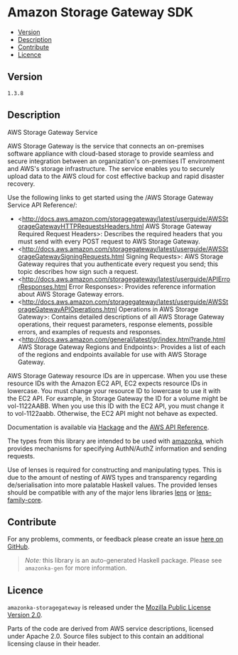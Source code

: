 # Amazon Storage Gateway SDK

* [Version](#version)
* [Description](#description)
* [Contribute](#contribute)
* [Licence](#licence)


## Version

`1.3.8`


## Description

AWS Storage Gateway Service

AWS Storage Gateway is the service that connects an on-premises software
appliance with cloud-based storage to provide seamless and secure
integration between an organization\'s on-premises IT environment and
AWS\'s storage infrastructure. The service enables you to securely
upload data to the AWS cloud for cost effective backup and rapid
disaster recovery.

Use the following links to get started using the /AWS Storage Gateway
Service API Reference/:

-   <http://docs.aws.amazon.com/storagegateway/latest/userguide/AWSStorageGatewayHTTPRequestsHeaders.html AWS Storage Gateway Required Request Headers>:
    Describes the required headers that you must send with every POST
    request to AWS Storage Gateway.
-   <http://docs.aws.amazon.com/storagegateway/latest/userguide/AWSStorageGatewaySigningRequests.html Signing Requests>:
    AWS Storage Gateway requires that you authenticate every request you
    send; this topic describes how sign such a request.
-   <http://docs.aws.amazon.com/storagegateway/latest/userguide/APIErrorResponses.html Error Responses>:
    Provides reference information about AWS Storage Gateway errors.
-   <http://docs.aws.amazon.com/storagegateway/latest/userguide/AWSStorageGatewayAPIOperations.html Operations in AWS Storage Gateway>:
    Contains detailed descriptions of all AWS Storage Gateway
    operations, their request parameters, response elements, possible
    errors, and examples of requests and responses.
-   <http://docs.aws.amazon.com/general/latest/gr/index.html?rande.html AWS Storage Gateway Regions and Endpoints>:
    Provides a list of each of the regions and endpoints available for
    use with AWS Storage Gateway.

AWS Storage Gateway resource IDs are in uppercase. When you use these
resource IDs with the Amazon EC2 API, EC2 expects resource IDs in
lowercase. You must change your resource ID to lowercase to use it with
the EC2 API. For example, in Storage Gateway the ID for a volume might
be vol-1122AABB. When you use this ID with the EC2 API, you must change
it to vol-1122aabb. Otherwise, the EC2 API might not behave as expected.

Documentation is available via [Hackage](http://hackage.haskell.org/package/amazonka-storagegateway)
and the [AWS API Reference](https://aws.amazon.com/documentation/).

The types from this library are intended to be used with [amazonka](http://hackage.haskell.org/package/amazonka),
which provides mechanisms for specifying AuthN/AuthZ information and sending requests.

Use of lenses is required for constructing and manipulating types.
This is due to the amount of nesting of AWS types and transparency regarding
de/serialisation into more palatable Haskell values.
The provided lenses should be compatible with any of the major lens libraries
[lens](http://hackage.haskell.org/package/lens) or [lens-family-core](http://hackage.haskell.org/package/lens-family-core).

## Contribute

For any problems, comments, or feedback please create an issue [here on GitHub](https://github.com/brendanhay/amazonka/issues).

> _Note:_ this library is an auto-generated Haskell package. Please see `amazonka-gen` for more information.


## Licence

`amazonka-storagegateway` is released under the [Mozilla Public License Version 2.0](http://www.mozilla.org/MPL/).

Parts of the code are derived from AWS service descriptions, licensed under Apache 2.0.
Source files subject to this contain an additional licensing clause in their header.

